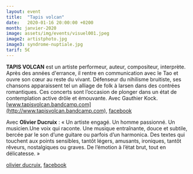 ```yaml
---
layout: event
title:  "Tapis volcan"
date:   2020-01-16 20:00:00 +0200
month: janvier-2020
image: assets/img/events/visuel001.jpeg
image2: artistphoto.jpg
image3: syndrome-nuptiale.jpg
tarif: 5€
---
```


**TAPIS VOLCAN** est un artiste performeur, auteur, compositeur, interprète. Après des années d'errance, il rentre en communication avec le Tao et ouvre son cœur au reste du vivant. Défenseur du nihilisme bruitiste, ses chansons apparaissent tel un alliage de folk à larsen dans des contrées romantiques. Ces concerts sont l’occasion de plonger dans un état de contemplation active drôle et émouvante. Avec Gauthier Kock. [www.tapisvolcan.bandcamp.com](http://www.tapisvolcan.bandcamp.com), [facebook](https://www.facebook.com/TapisVolcan)


Avec **Olivier Ducruix** : « Un artiste engagé. Un homme passionné. Un musicien.Une voix qui raconte. Une musique entraînante, douce et subtile, bercée par le son d’une guitare ou parfois d’un harmonica. Des textes qui touchent aux points sensibles, tantôt légers, amusants, ironiques, tantôt rêveurs, nostalgiques ou graves. De l’émotion à l’état brut, tout en délicatesse. » 

[olivier ducruix](http://www.olivierducruix.com), [facebook](https://www.facebook.com/olivierducruixchanson/)